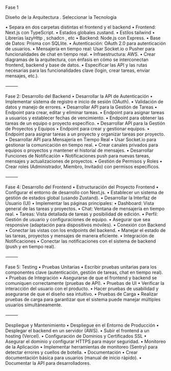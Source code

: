 Fase 1

Diseño de la Arquitectura . Seleccionar la Tecnología

• Separa en dos carpetas distintas el frontend y el backend
• Frontend: Next.js con TypeScript.
• Estados globales zustand.
• Estilos tailwind
• Librerias lazyHttp , schadcn , etc
• Backend: Node.js con Express.
• Base de Datos: Prisma con SQLlite.
• Autenticación: OAuth 2.0 para autenticación de usuarios.
• Mensajería en tiempo real: Usar Socket.io o Pusher para funcionalidades de chat en tiempo real.
• Infraestructura: AWS.
• Crear diagramas de la arquitectura, con énfasis en cómo se interconectan frontend, backend y base de datos.
• Especificar las API y las rutas necesarias para las funcionalidades clave (login, crear tareas, enviar mensajes, etc.).

⸻

Fase 2:
Desarrollo del Backend
• Desarrollar la API de Autenticación
• Implementar sistema de registro e inicio de sesión (OAuth).
• Validación de datos y manejo de errores.
• Desarrollar API para la Gestión de Tareas
• Endpoint para crear, editar y eliminar tareas.
• Endpoint para asignar tareas a usuarios y establecer fechas de vencimiento.
• Endpoint para obtener las tareas de un equipo o proyecto específico.
• Desarrollar API para la Gestión de Proyectos y Equipos
• Endpoint para crear y gestionar equipos.
• Endpoint para asignar tareas a un proyecto y organizar tareas por proyecto.
• Desarrollar API para Mensajería en Tiempo Real
• Usar Socket.io para gestionar la comunicación en tiempo real.
• Crear canales privados para equipos o proyectos y mantener el historial de mensajes.
• Desarrollar Funciones de Notificación
• Notificaciones push para nuevas tareas, mensajes y actualizaciones de proyectos.
• Gestión de Permisos y Roles
• Crear roles (Administrador, Miembro, Invitado) con permisos específicos.

⸻

Fase 4: Desarrollo del Frontend
• Estructuración del Proyecto Frontend
• Configurar el entorno de desarrollo con Next.js.
• Establecer un sistema de gestión de estados global (usando Zustand).
• Desarrollar la Interfaz de Usuario (UI)
• Implementar las páginas principales:
• Dashboard: Vista general de las tareas y proyectos.
• Chat: Ventana de mensajería en tiempo real.
• Tareas: Vista detallada de tareas y posibilidad de edición.
• Perfil: Gestión de usuario y configuraciones de equipo.
• Asegurar que sea responsive (adaptación para dispositivos móviles).
• Conexión con Backend
• Conectar las vistas con los endpoints del backend.
• Manejar el estado de las tareas, proyectos y mensajes de manera eficiente.
• Integración de Notificaciones
• Conectar las notificaciones con el sistema de backend (push y en tiempo real).

⸻

Fase 5: Testing
• Pruebas Unitarias
• Escribir pruebas unitarias para los componentes clave (autenticación, gestión de tareas, chat en tiempo real).
• Pruebas de Integración
• Asegurarse de que el frontend y backend se comuniquen correctamente (pruebas de API).
• Pruebas de UI
• Verificar la interacción del usuario con el producto.
• Hacer pruebas de usabilidad y asegurarse de que el diseño sea intuitivo.
• Pruebas de Carga
• Realizar pruebas de carga para garantizar que el sistema puede manejar múltiples usuarios simultáneamente.

⸻

Despliegue y Mantenimiento
• Despliegue en el Entorno de Producción
• Desplegar el backend en un servidor (AWS).
• Subir el frontend a un hosting (Vercel).
• Configuración de Dominios y Certificados SSL
• Asegurar el dominio y configurar HTTPS para mayor seguridad.
• Monitoreo de la Aplicación
• Implementar herramientas de monitoreo (Sentry) para detectar errores y cuellos de botella.
• Documentación
• Crear documentación básica para usuarios (manual de inicio rápido).
• Documentar la API para desarrolladores.
